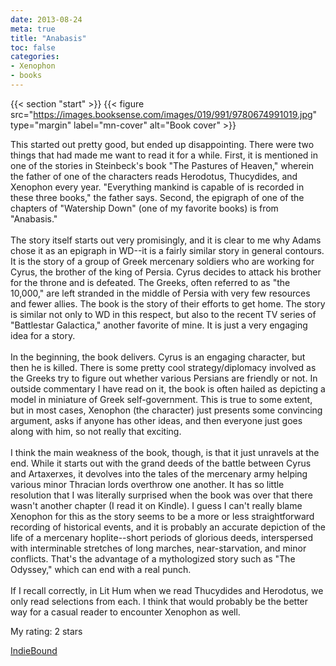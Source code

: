 ```yaml
---
date: 2013-08-24
meta: true
title: "Anabasis"
toc: false
categories:
- Xenophon
- books
---
```


{{< section "start" >}}
{{< figure src="https://images.booksense.com/images/019/991/9780674991019.jpg" type="margin" label="mn-cover" alt="Book cover" >}}

This started out pretty good, but ended up disappointing. There were two things that had made me want to read it for a while. First, it is mentioned in one of the stories in Steinbeck's book "The Pastures of Heaven," wherein the father of one of the characters reads Herodotus, Thucydides, and Xenophon every year. "Everything mankind is capable of is recorded in these three books," the father says. Second, the epigraph of one of the chapters of "Watership Down" (one of my favorite books) is from "Anabasis."<br /><br />The story itself starts out very promisingly, and it is clear to me why Adams chose it as an epigraph in WD--it is a fairly similar story in general contours. It is the story of a group of Greek mercenary soldiers who are working for Cyrus, the brother of the king of Persia. Cyrus decides to attack his brother for the throne and is defeated. The Greeks, often referred to as "the 10,000," are left stranded in the middle of Persia with very few resources and fewer allies. The book is the story of their efforts to get home. The story is similar not only to WD in this respect, but also to the recent TV series of "Battlestar Galactica," another favorite of mine. It is just a very engaging idea for a story. <br /><br />In the beginning, the book delivers. Cyrus is an engaging character, but then he is killed. There is some pretty cool strategy/diplomacy involved as the Greeks try to figure out whether various Persians are friendly or not. In outside commentary I have read on it, the book is often hailed as depicting a model in miniature of Greek self-government. This is true to some extent, but in most cases, Xenophon (the character) just presents some convincing argument, asks if anyone has other ideas, and then everyone just goes along with him, so not really that exciting.<br /><br />I think the main weakness of the book, though, is that it just unravels at the end. While it starts out with the grand deeds of the battle between Cyrus and Artaxerxes, it devolves into the tales of the mercenary army helping various minor Thracian lords overthrow one another. It has so little resolution that I was literally surprised when the book was over that there wasn't another chapter (I read it on Kindle). I guess I can't really blame Xenophon for this as the story seems to be a more or less straightforward recording of historical events, and it is probably an accurate depiction of the life of a mercenary hoplite--short periods of glorious deeds, interspersed with interminable stretches of long marches, near-starvation, and minor conflicts. That's the advantage of a mythologized story such as "The Odyssey," which can end with a real punch. <br /><br />If I recall correctly, in Lit Hum when we read Thucydides and Herodotus, we only read selections from each. I think that would probably be the better way for a casual reader to encounter Xenophon as well.

My rating: 2 stars  

[IndieBound](https://www.indiebound.org/book/9780674991019)
